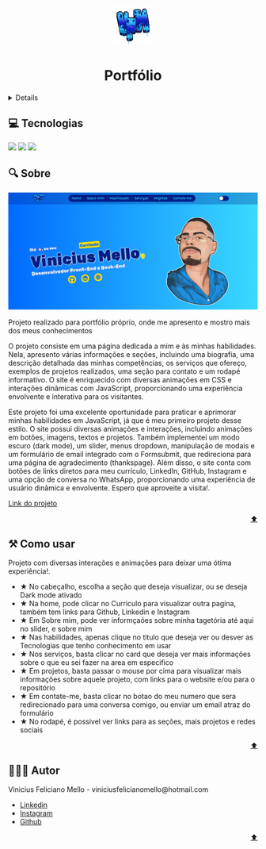 <div id="home" align="center">  
  <a href="https://portifolio-vinicius-mello.vercel.app/" target="_blank">
    <img src="assets/VFM.png" alt="Logo" width="80" height="80">
  </a>
  
  <h1>Portfólio</h1>
</div>

<details> 🔗Conteudo
   <ol>
      <a href="#tecs">Tecnologias</a>
      <a href="#about">Sobre</a>
      <a href="#howto">Como Usar</a>
      <a href="#author">Autor</a>
   </ol>
</details>

<h2 id="tecs">💻 Tecnologias</h2>
<div>
  <img src="https://img.shields.io/badge/HTML-FFAA00?style=for-the-badge&logo=html5&logoColor=white">
  <img src="https://img.shields.io/badge/CSS-008BFF?&style=for-the-badge&logo=css3&logoColor=white">
  <img src="https://img.shields.io/badge/JavaScript-F7DF1E??&style=for-the-badge&logo=javascript&logoColor=black">
</div>

<h2 id="about">🔍 Sobre</h2>
<img src="assets/PortfolioBG.png" alt="backgorund" width="auto" height="auto">

<p>Projeto realizado para portfólio próprio, onde me apresento e mostro mais dos meus conhecimentos<p>
<p>O projeto consiste em uma página dedicada a mim e às minhas habilidades. Nela, apresento várias informações e seções, incluindo uma biografia, uma descrição detalhada das minhas competências, os serviços que ofereço, exemplos de projetos realizados, uma seção para contato e um rodapé informativo. O site é enriquecido com diversas animações em CSS e interações dinâmicas com JavaScript, proporcionando uma experiência envolvente e interativa para os visitantes.<p>
<p>Este projeto foi uma excelente oportunidade para praticar e aprimorar minhas habilidades em JavaScript, já que é meu primeiro projeto desse estilo. O site possui diversas animações e interações, incluindo animações em botões, imagens, textos e projetos. Também implementei um modo escuro (dark mode), um slider, menus dropdown, manipulação de modais e um formulário de email integrado com o Formsubmit, que redireciona para uma página de agradecimento (thankspage). Além disso, o site conta com botões de links diretos para meu currículo, LinkedIn, GitHub, Instagram e uma opção de conversa no WhatsApp, proporcionando uma experiência de usuário dinâmica e envolvente. Espero que aproveite a visita!.</p>

<a href="https://portifolio-vinicius-mello.vercel.app/">Link do projeto</a>

<p align="right"><a href="#home">⬆️</a></p>

<h2 id="howto">⚒ Como usar</h2>

<p>Projeto com diversas interações e animações para deixar uma ótima experiência!.</p>

<ul>
  <li>★ No cabeçalho, escolha a seção que deseja visualizar, ou se deseja Dark mode ativado</li>
  <li>★ Na home, pode clicar no Curriculo para visualizar outra pagina, também tem links para Github, Linkedin e Instagram</li>
  <li>★ Em Sobre mim, pode ver informçaões sobre minha tagetória até aqui no slider, e sobre mim</li>
  <li>★ Nas habilidades, apenas clique no titulo que deseja ver ou desver as Tecnologias que tenho conhecimento em usar</li>
  <li>★ Nos serviços, basta clicar no card que deseja ver mais informações sobre o que eu sei fazer na area em especifico</li>
  <li>★ Em projetos, basta passar o mouse por cima para visualizar mais informações sobre aquele projeto, com links para o website e/ou para o repositório</li>
  <li>★ Em contate-me, basta clicar no botao do meu numero que sera redirecionado para uma conversa comigo, ou enviar um email atraz do formulário</li>
  <li>★ No rodapé, é possivel ver links para as seções, mais projetos e redes sociais</li>

</ul>

<p align="right"><a href="#home">⬆️</a></p>

<h2 id="author">👨🏽‍💼 Autor</h2>

<p>Vinicius Feliciano Mello - viniciusfelicianomello@hotmail.com</p>
<ul>
  <li><a href="https://www.linkedin.com/in/vinicius-feliciano-mello/">Linkedin</a></li>
  <li><a href="https://instagram.com/viinifeliciano">Instagram</a></li>
  <li><a href="https://github.com/ViniciusFelicianoMello">Github</a></li>
</ul>

<p align="right"><a href="#home">⬆️</a></p>

